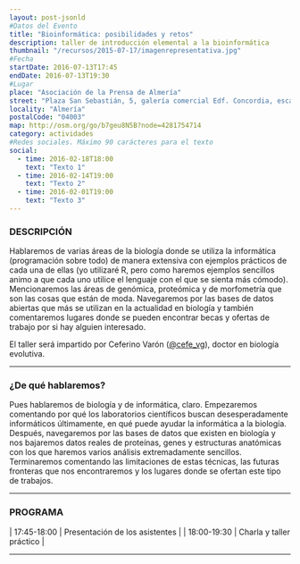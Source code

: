 ```yaml
---
layout: post-jsonld
#Datos del Evento
title: "Bioinformática: posibilidades y retos"
description: taller de introducción elemental a la bioinformática
thumbnail: "/recursos/2015-07-17/imagenrepresentativa.jpg"
#Fecha
startDate: 2016-07-13T17:45
endDate: 2016-07-13T19:30
#Lugar
place: "Asociación de la Prensa de Almería"
street: "Plaza San Sebastián, 5, galería comercial Edf. Concordia, escalera izqda., Primero, Primera"
locality: "Almería"
postalCode: "04003"
map: http://osm.org/go/b7geu8N5B?node=4281754714
category: actividades
#Redes sociales. Máximo 90 carácteres para el texto
social:
  - time: 2016-02-18T18:00
    text: "Texto 1"
  - time: 2016-02-14T19:00
    text: "Texto 2"	
  - time: 2016-02-01T19:00
    text: "Texto 3"
---
```


### DESCRIPCIÓN

Hablaremos de varias áreas de la biología donde se utiliza la informática (programación sobre todo) de manera extensiva con ejemplos prácticos de cada una de ellas (yo utilizaré R, pero como haremos ejemplos sencillos animo a que cada uno utilice el lenguaje con el que se sienta más cómodo). Mencionaremos las áreas de genómica, proteómica y de morfometría que son las cosas que están de moda. Navegaremos por las bases de datos abiertas que más se utilizan en la actualidad en biología y también comentaremos lugares donde se pueden encontrar becas y ofertas de trabajo por si hay alguien interesado.

El taller será impartido por Ceferino Varón ([@cefe_vg](https://mobile.twitter.com/cefe_vg)), doctor en biología evolutiva.

---

### ¿De qué hablaremos?

Pues hablaremos de biología y de informática, claro. Empezaremos comentando por qué los laboratorios científicos buscan desesperadamente informáticos últimamente, en qué puede ayudar la informática a la biología. Después, navegaremos por las bases de datos que existen en biología y nos bajaremos datos reales de proteínas, genes y estructuras anatómicas con los que haremos varios análisis extremadamente sencillos. Terminaremos comentando las limitaciones de estas técnicas, las futuras fronteras que nos encontraremos y los lugares donde se ofertan este tipo de trabajos. 

---


### PROGRAMA


| 17:45-18:00   | Presentación de los asistentes  |
| 18:00-19:30   | Charla y taller práctico |


---


